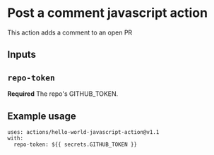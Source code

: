 # Post a comment javascript action

This action adds a comment to an open PR

## Inputs

## `repo-token`

**Required** The repo's GITHUB_TOKEN.

## Example usage
```
uses: actions/hello-world-javascript-action@v1.1
with:
  repo-token: ${{ secrets.GITHUB_TOKEN }}
```